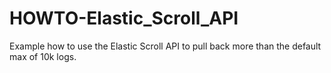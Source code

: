 # HOWTO-Elastic_Scroll_API
Example how to use the Elastic Scroll API to pull back more than the default max of 10k logs.
